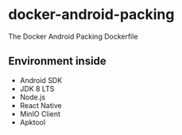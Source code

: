 # docker-android-packing
The Docker Android Packing Dockerfile

Environment inside
---
- Android SDK
- JDK 8 LTS
- Node.js
- React Native
- MinIO Client
- Apktool